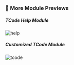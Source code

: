 ### 🧩 More Module Previews

##### TCode Help Module

![help](https://img.kkbapps.com/terminal/3.1.7-5.png)

##### Customized TCode Module

![tcode](https://img.kkbapps.com/terminal/3.1.2-6.png)